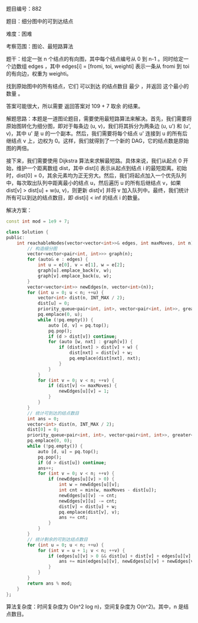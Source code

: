 题目编号：882

题目：细分图中的可到达结点

难度：困难

考察范围：图论、最短路算法

题干：给定一张 n 个结点的有向图，其中每个结点编号从 0 到 n-1 。同时给定一个边数组 edges ，其中 edges[i] = [fromi, toi, weighti] 表示一条从 fromi 到 toi 的有向边，权重为 weighti。

找到原始图中的所有结点，它们 可以到达 的结点数目 最少 ，并返回 这个最小的数量 。

答案可能很大，所以需要 返回答案对 109 + 7 取余 的结果。

解题思路：本题是一道图论题目，需要使用最短路算法来解决。首先，我们需要将原始图转化为细分图，即对于每条边 (u, v)，我们将其拆分为两条边 (u, u') 和 (u', v)，其中 u' 是 u 的一个副本。然后，我们需要将每个结点 u' 连接到 u 的所有后继结点 v 上，边权为 0。这样，我们就得到了一个新的 DAG，它的结点数是原始图的两倍。

接下来，我们需要使用 Dijkstra 算法来求解最短路。具体来说，我们从起点 0 开始，维护一个距离数组 dist，其中 dist[i] 表示从起点到结点 i 的最短距离。初始时，dist[0] = 0，其余元素均为正无穷大。然后，我们将起点加入一个优先队列中，每次取出队列中距离最小的结点 u，然后遍历 u 的所有后继结点 v，如果 dist[v] > dist[u] + w(u, v)，则更新 dist[v] 并将 v 加入队列中。最终，我们统计所有可以到达的结点数目，即 dist[i] < inf 的结点 i 的数量。

解决方案：

```dart
const int mod = 1e9 + 7;

class Solution {
public:
    int reachableNodes(vector<vector<int>>& edges, int maxMoves, int n) {
        // 构造细分图
        vector<vector<pair<int, int>>> graph(n);
        for (auto& e : edges) {
            int u = e[0], v = e[1], w = e[2];
            graph[u].emplace_back(v, w);
            graph[v].emplace_back(u, w);
        }
        vector<vector<int>> newEdges(n, vector<int>(n));
        for (int u = 0; u < n; ++u) {
            vector<int> dist(n, INT_MAX / 2);
            dist[u] = 0;
            priority_queue<pair<int, int>, vector<pair<int, int>>, greater<>> pq;
            pq.emplace(0, u);
            while (!pq.empty()) {
                auto [d, v] = pq.top();
                pq.pop();
                if (d > dist[v]) continue;
                for (auto [w, nxt] : graph[v]) {
                    if (dist[nxt] > dist[v] + w) {
                        dist[nxt] = dist[v] + w;
                        pq.emplace(dist[nxt], nxt);
                    }
                }
            }
            for (int v = 0; v < n; ++v) {
                if (dist[v] <= maxMoves) {
                    newEdges[u][v] = 1;
                }
            }
        }
        // 统计可到达的结点数目
        int ans = 0;
        vector<int> dist(n, INT_MAX / 2);
        dist[0] = 0;
        priority_queue<pair<int, int>, vector<pair<int, int>>, greater<>> pq;
        pq.emplace(0, 0);
        while (!pq.empty()) {
            auto [d, u] = pq.top();
            pq.pop();
            if (d > dist[u]) continue;
            ans++;
            for (int v = 0; v < n; ++v) {
                if (newEdges[u][v] > 0) {
                    int w = newEdges[u][v];
                    int cnt = min(w, maxMoves - dist[u]);
                    newEdges[u][v] -= cnt;
                    newEdges[v][u] -= cnt;
                    dist[v] = dist[u] + w;
                    pq.emplace(dist[v], v);
                    ans += cnt;
                }
            }
        }
        // 统计剩余的可到达结点数目
        for (int u = 0; u < n; ++u) {
            for (int v = u + 1; v < n; ++v) {
                if (edges[u][v] > 0 && dist[u] + dist[v] + edges[u][v] <= 2 * maxMoves) {
                    ans += min(edges[u][v], newEdges[u][v] + newEdges[v][u]);
                }
            }
        }
        return ans % mod;
    }
};
```

算法复杂度：时间复杂度为 O(n^2 log n)，空间复杂度为 O(n^2)。其中，n 是结点数目。